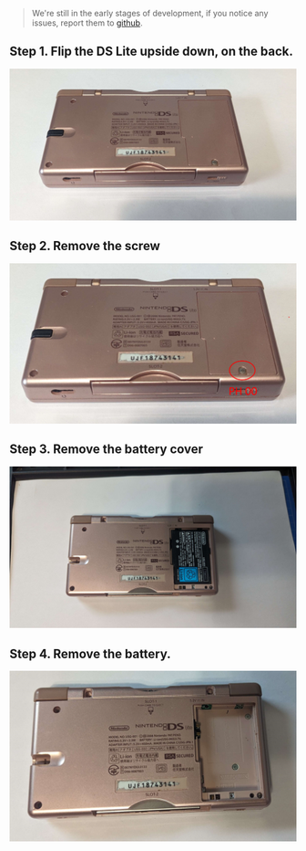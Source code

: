 > We're still in the early stages of development, if you notice any issues, report them to [github](https://github.com/WurmForge/wiki).


## Step 1. Flip the DS Lite upside down, on the back.
![](./images/removing-the-battery/step1.jpg)

## Step 2. Remove the screw
![](./images/removing-the-battery/step2.jpg)

## Step 3. Remove the battery cover
![](./images/removing-the-battery/step3.jpg)

## Step 4. Remove the battery.
![](./images/removing-the-battery/step4.jpg)